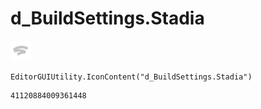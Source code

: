 # d_BuildSettings.Stadia
![](/img/d_BuildSettings.Stadia.png)

``` CSharp
EditorGUIUtility.IconContent("d_BuildSettings.Stadia")
```
```
41120884009361448
```
